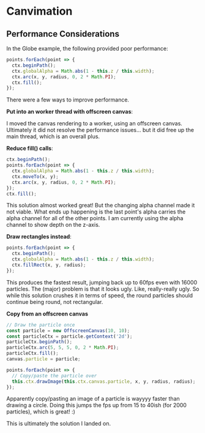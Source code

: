 # Canvimation

## Performance Considerations


In the Globe example, the following provided poor performance:

```javascript
points.forEach(point => {
  ctx.beginPath();
  ctx.globalAlpha = Math.abs(1 - this.z / this.width);
  ctx.arc(x, y, radius, 0, 2 * Math.PI);
  ctx.fill();
});
```

There were a few ways to improve performance.

**Put into an worker thread with offscreen canvas**:

I moved the canvas rendering to a worker, using an offscreen canvas.
Ultimately it did not resolve the performance issues... but it did free
up the main thread, which is an overall plus.

**Reduce fill() calls**:

```javascript
ctx.beginPath();
points.forEach(point => {
  ctx.globalAlpha = Math.abs(1 - this.z / this.width);
  ctx.moveTo(x, y);
  ctx.arc(x, y, radius, 0, 2 * Math.PI);
});
ctx.fill();
```

This solution almost worked great! But the changing alpha channel made it not viable.
What ends up happening is the last point's alpha carries the alpha channel for
all of the other points. I am currently using the alpha channel to show depth on
the z-axis.

**Draw rectangles instead**:

```javascript
points.forEach(point => {
  ctx.beginPath();
  ctx.globalAlpha = Math.abs(1 - this.z / this.width);
  ctx.fillRect(x, y, radius);
});
```

This produces the fastest result, jumping back up to 60fps even with 16000
particles. The (major) problem is that it looks ugly. Like, really-really
ugly. So while this solution crushes it in terms of speed, the round particles
should continue being round, not rectangular.

**Copy from an offscreen canvas**

```javascript
// Draw the particle once
const particle = new OffscreenCanvas(10, 10);
const particleCtx = particle.getContext('2d');
particleCtx.beginPath();
particleCtx.arc(5, 5, 5, 0, 2 * Math.PI);
particleCtx.fill();
canvas.particle = particle;

points.forEach(point => {
  // Copy/paste the particle over
  this.ctx.drawImage(this.ctx.canvas.particle, x, y, radius, radius);
});
```

Apparently copy/pasting an image of a particle is wayyyy faster than drawing a circle.
Doing this jumps the fps up from 15 to 40ish (for 2000 particles), which is great! :)

This is ultimately the solution I landed on.


